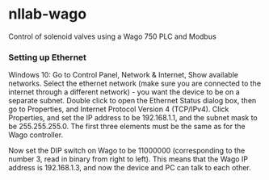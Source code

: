 # nllab-wago
Control of solenoid valves using a Wago 750 PLC and Modbus

### Setting up Ethernet
Windows 10: Go to Control Panel, Network & Internet, Show available networks. Select the ethernet network (make sure you are connected to the internet through a different network) - you want the device to be on a separate subnet. Double click to open the Ethernet Status dialog box, then go to Properties, and Internet Protocol Version 4 (TCP/IPv4). Click Properties, and set the IP address to be 192.168.1.1, and the subnet mask to be 255.255.255.0. The first three elements must be the same as for the Wago controller.

Now set the DIP switch on Wago to be 11000000 (corresponding to the number 3, read in binary from right to left). This means that the Wago IP address is 192.168.1.3, and now the device and PC can talk to each other.
